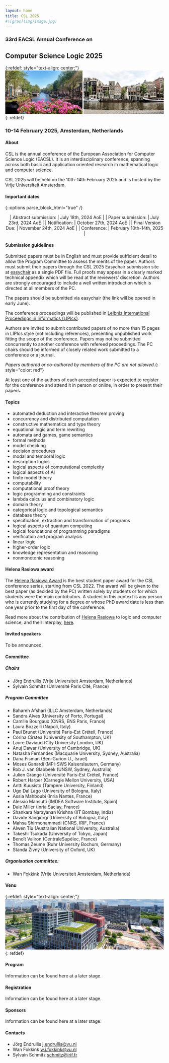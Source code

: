 ```yaml
---
layout: home
title: CSL 2025
#![gras](img/image.jpg)
---
```


### 33rd EACSL Annual Conference on

## Computer Science Logic 2025

{:refdef: style="text-align: center;"}
![My Image](/assets/images/amsterdam12.jpg)
{: refdef}

### 10-14 February 2025, Amsterdam, Netherlands

#### About

CSL is the annual conference of the European Association for Computer Science Logic (EACSL).
It is an interdisciplinary conference, spanning across both basic and application oriented research in mathematical logic and computer science.

CSL 2025 will be held on the 10th-14th February 2025 and is hosted by the Vrije Universiteit Amsterdam.

#### Important dates

{::options parse_block_html="true" /}
<div align="center">

| Abstract submission: | July 18th, 2024 AoE |
| Paper submission: | July 23rd, 2024 AoE |
| Notification: | October 27th, 2024 AoE |
| Final Version Due: | November 24th, 2024 AoE |
| Conference: | February 10th-14th, 2025 |

</div>

#### Submission guidelines

Submitted papers must be in English and must provide sufficient detail to allow the Program Committee to assess the merits of the paper.
Authors must submit their papers through the CSL 2025 Easychair submission site at [easychair](https://easychair.org/my/conference?conf=csl2025) as a single PDF file.
Full proofs may appear in a clearly marked technical appendix which will be read at the reviewers’ discretion.
Authors are strongly encouraged to include a well written introduction which is directed at all members of the PC.

The papers should be submitted via easychair (the link will be opened in early June).

The conference proceedings will be published in [Leibniz International Proceedings in Informatics (LIPIcs)](https://submission.dagstuhl.de/documentation/authors).

Authors are invited to submit contributed papers of no more than 15 pages in LIPIcs style (not including references), presenting unpublished work fitting the scope of the conference.
Papers may not be submitted concurrently to another conference with refereed proceedings. The PC chairs should be informed of closely related work submitted to a conference or a journal.

*Papers authored or co-authored by members of the PC are not allowed.*{: style="color: red"}

At least one of the authors of each accepted paper is expected to register for the conference and attend it in person or online, in order to present their papers.

#### Topics

- automated deduction and interactive theorem proving
- concurrency and distributed computation
- constructive mathematics and type theory
- equational logic and term rewriting
- automata and games, game semantics
- formal methods
- model checking
- decision procedures
- modal and temporal logic
- description logics
- logical aspects of computational complexity
- logical aspects of AI
- finite model theory
- computability
- computational proof theory
- logic programming and constraints
- lambda calculus and combinatory logic
- domain theory
- categorical logic and topological semantics
- database theory
- specification, extraction and transformation of programs
- logical aspects of quantum computing
- logical foundations of programming paradigms
- verification and program analysis
- linear logic
- higher-order logic
- knowledge representation and reasoning
- nonmonotonic reasoning

#### Helena Rasiowa award

The [Helena Rasiowa Award](https://www.eacsl.org/?page_id=1111) is the best student paper award for the CSL conference series, starting from CSL 2022.
The award will be given to the best paper (as decided by the PC) written solely by students or for which students were the main contributors.
A student in this context is any person who is currently studying for a degree or whose PhD award date is less than one year prior to the first day of the conference.

Read more about the contribution of [Helena Rasiowa](https://en.wikipedia.org/wiki/Helena_Rasiowa) to logic and computer science, and their interplay, [here](https://www.eacsl.org/?page_id=1104).

#### Invited speakers

To be announced.

#### Committee

##### Chairs

- Jörg Endrullis (Vrije Universiteit Amsterdam, Netherlands)
- Sylvain Schmitz (Université Paris Cité, France)

##### Program Committee

- Bahareh Afshari (ILLC Amsterdam, Netherlands)
- Sandra Alves (University of Porto, Portugal)
- Camille Bourgaux (CNRS, ENS Paris, France)
- Laura Bozzelli (Napoli, Italy)
- Paul Brunet (Université Paris-Est Créteil, France)
- Corina Cîrstea (University of Southampton, UK)
- Laure Daviaud (City University London, UK)
- Anuj Dawar (University of Cambridge, UK)
- Natasha Fernandes (Macquarie University, Sydney, Australia)
- Dana Fisman (Ben-Gurion U., Israel)
- Moses Ganardi (MPI-SWS Kaiserslautern, Germany)
- Rob J. van Glabbeek (UNSW, Sydney, Australia)
- Julien Grange (Université Paris-Est Créteil, France)
- Robert Harper (Carnegie Mellon University, USA)
- Antti Kuusisto (Tampere University, Finland)
- Ugo Dal Lago (University of Bologna, Italy)
- Assia Mahboubi (Inria Nantes, France)
- Alessio Mansutti (IMDEA Software Institute, Spain)
- Dale Miller (Inria Saclay, France)
- Shankara Narayanan Krishna (IIT Bombay, India)
- Davide Sangiorgi (University of Bologna, Italy)
- Mahsa Shirmohammadi (CNRS, IRIF, France)
- Alwen Tiu (Australian National University, Australia)
- Takeshi Tsukada (University of Tokyo, Japan)
- Benoît Valiron (CentraleSupélec, France)
- Thomas Zeume (Ruhr University Bochum, Germany)
- Standa Živný (University of Oxford, UK)

##### Organisation committee:

- Wan Fokkink (Vrije Universiteit Amsterdam, Netherlands)

#### Venu

{:refdef: style="text-align: center;"}
![My Image](/assets/images/campus.jpg)
{: refdef}

#### Program

Information can be found here at a later stage.

#### Registration

Information can be found here at a later stage.

#### Sponsors

Information can be found here at a later stage.

#### Contacts

- Jörg Endrullis [j.endrullis@vu.nl](mailto:j.endrullis@vu.nl)
- Wan Fokkink [w.j.fokkink@vu.nl](mailto:w.j.fokkink@vu.nl)
- Sylvain Schmitz [schmitz@irif.fr](mailto:schmitz@irif.fr)
